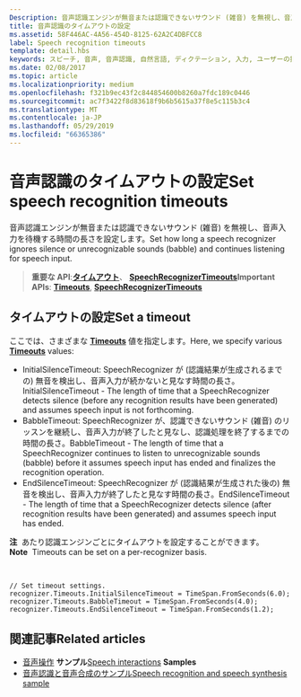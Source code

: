 ```yaml
---
Description: 音声認識エンジンが無音または認識できないサウンド (雑音) を無視し、音声入力を待機する時間の長さを設定します。
title: 音声認識のタイムアウトの設定
ms.assetid: 58F446AC-4A56-454D-8125-62A2C4DBFCC8
label: Speech recognition timeouts
template: detail.hbs
keywords: スピーチ, 音声, 音声認識, 自然言語, ディクテーション, 入力, ユーザーの操作
ms.date: 02/08/2017
ms.topic: article
ms.localizationpriority: medium
ms.openlocfilehash: f321b9ec43f2c844854600b8260a7fdc189c0446
ms.sourcegitcommit: ac7f3422f8d83618f9b6b5615a37f8e5c115b3c4
ms.translationtype: MT
ms.contentlocale: ja-JP
ms.lasthandoff: 05/29/2019
ms.locfileid: "66365386"
---
```

# <a name="set-speech-recognition-timeouts"></a><span data-ttu-id="76862-104">音声認識のタイムアウトの設定</span><span class="sxs-lookup"><span data-stu-id="76862-104">Set speech recognition timeouts</span></span>


<span data-ttu-id="76862-105">音声認識エンジンが無音または認識できないサウンド (雑音) を無視し、音声入力を待機する時間の長さを設定します。</span><span class="sxs-lookup"><span data-stu-id="76862-105">Set how long a speech recognizer ignores silence or unrecognizable sounds (babble) and continues listening for speech input.</span></span>

> <span data-ttu-id="76862-106">**重要な API**:[**タイムアウト**](https://docs.microsoft.com/uwp/api/windows.media.speechrecognition.speechrecognizer.timeouts)、 [ **SpeechRecognizerTimeouts**](https://docs.microsoft.com/uwp/api/Windows.Media.SpeechRecognition.SpeechRecognizerTimeouts)</span><span class="sxs-lookup"><span data-stu-id="76862-106">**Important APIs**: [**Timeouts**](https://docs.microsoft.com/uwp/api/windows.media.speechrecognition.speechrecognizer.timeouts), [**SpeechRecognizerTimeouts**](https://docs.microsoft.com/uwp/api/Windows.Media.SpeechRecognition.SpeechRecognizerTimeouts)</span></span>

## <a name="set-a-timeout"></a><span data-ttu-id="76862-107">タイムアウトの設定</span><span class="sxs-lookup"><span data-stu-id="76862-107">Set a timeout</span></span>


<span data-ttu-id="76862-108">ここでは、さまざまな [**Timeouts**](https://docs.microsoft.com/uwp/api/windows.media.speechrecognition.speechrecognizer.timeouts) 値を指定します。</span><span class="sxs-lookup"><span data-stu-id="76862-108">Here, we specify various [**Timeouts**](https://docs.microsoft.com/uwp/api/windows.media.speechrecognition.speechrecognizer.timeouts) values:</span></span>

-   <span data-ttu-id="76862-109">InitialSilenceTimeout: SpeechRecognizer が (認識結果が生成されるまでの) 無音を検出し、音声入力が続かないと見なす時間の長さ。</span><span class="sxs-lookup"><span data-stu-id="76862-109">InitialSilenceTimeout - The length of time that a SpeechRecognizer detects silence (before any recognition results have been generated) and assumes speech input is not forthcoming.</span></span>
-   <span data-ttu-id="76862-110">BabbleTimeout: SpeechRecognizer が、認識できないサウンド (雑音) のリッスンを継続し、音声入力が終了したと見なし、認識処理を終了するまでの時間の長さ。</span><span class="sxs-lookup"><span data-stu-id="76862-110">BabbleTimeout - The length of time that a SpeechRecognizer continues to listen to unrecognizable sounds (babble) before it assumes speech input has ended and finalizes the recognition operation.</span></span>
-   <span data-ttu-id="76862-111">EndSilenceTimeout: SpeechRecognizer が (認識結果が生成された後の) 無音を検出し、音声入力が終了したと見なす時間の長さ。</span><span class="sxs-lookup"><span data-stu-id="76862-111">EndSilenceTimeout - The length of time that a SpeechRecognizer detects silence (after recognition results have been generated) and assumes speech input has ended.</span></span>

<span data-ttu-id="76862-112">**注**  あたり認識エンジンごとにタイムアウトを設定することができます。</span><span class="sxs-lookup"><span data-stu-id="76862-112">**Note**  Timeouts can be set on a per-recognizer basis.</span></span>

 

```CSharp
// Set timeout settings.
recognizer.Timeouts.InitialSilenceTimeout = TimeSpan.FromSeconds(6.0);
recognizer.Timeouts.BabbleTimeout = TimeSpan.FromSeconds(4.0);
recognizer.Timeouts.EndSilenceTimeout = TimeSpan.FromSeconds(1.2);
```

## <a name="related-articles"></a><span data-ttu-id="76862-113">関連記事</span><span class="sxs-lookup"><span data-stu-id="76862-113">Related articles</span></span>


* <span data-ttu-id="76862-114">[音声操作](speech-interactions.md)
**サンプル**</span><span class="sxs-lookup"><span data-stu-id="76862-114">[Speech interactions](speech-interactions.md)
**Samples**</span></span>
* [<span data-ttu-id="76862-115">音声認識と音声合成のサンプル</span><span class="sxs-lookup"><span data-stu-id="76862-115">Speech recognition and speech synthesis sample</span></span>](https://go.microsoft.com/fwlink/p/?LinkID=619897)
 

 




